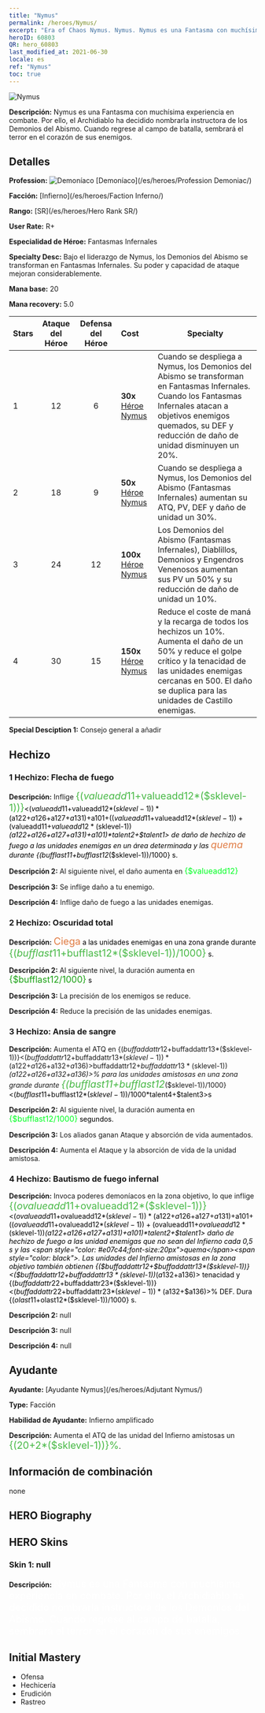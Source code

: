 ```yaml
---
title: "Nymus"
permalink: /heroes/Nymus/
excerpt: "Era of Chaos Nymus. Nymus. Nymus es una Fantasma con muchísima experiencia en combate. Por ello, el Archidiablo ha decidido nombrarla instructora de los Demonios del Abismo. Cuando regrese al campo de batalla, sembrará el terror en el corazón de sus enemigos."
heroID: 60803
QR: hero_60803
last_modified_at: 2021-06-30
locale: es
ref: "Nymus"
toc: true
---
```

  ![Nymus](/images/h/h_Nymus.jpg)

 **Descripción:** Nymus es una Fantasma con muchísima experiencia en combate. Por ello, el Archidiablo ha decidido nombrarla instructora de los Demonios del Abismo. Cuando regrese al campo de batalla, sembrará el terror en el corazón de sus enemigos.
## Detalles
 **Profession:** ![Demoníaco](/images/h/h_prof_9.png)  [Demoníaco](/es/heroes/Profession Demoniac/)

 **Facción:** [Infierno](/es/heroes/Faction Inferno/)

 **Rango:** [SR](/es/heroes/Hero Rank SR/)

 **User Rate:** R+

 **Especialidad de Héroe:** Fantasmas Infernales

 **Specialty Desc:** Bajo el liderazgo de Nymus, los Demonios del Abismo se transforman en Fantasmas Infernales. Su poder y capacidad de ataque mejoran considerablemente.

 **Mana base:** 20

 **Mana recovery:** 5.0


  | Stars | Ataque del Héroe | Defensa del Héroe | Cost |     Specialty     |
  |---------|:---------------:|:---------------:|:--|--------------------|
  |    1    | 12 | 6 | **30x** [Héroe Nymus](/ItemsES/her_2131/) | Cuando se despliega a Nymus, los Demonios del Abismo se transforman en Fantasmas Infernales. Cuando los Fantasmas Infernales atacan a objetivos enemigos quemados, su DEF y reducción de daño de unidad disminuyen un 20%. |
  |    2    | 18 | 9 | **50x** [Héroe Nymus](/ItemsES/her_2131/) | Cuando se despliega a Nymus, los Demonios del Abismo (Fantasmas Infernales) aumentan su ATQ, PV, DEF y daño de unidad un 30%. |
  |    3    | 24 | 12 | **100x** [Héroe Nymus](/ItemsES/her_2131/) | Los Demonios del Abismo (Fantasmas Infernales), Diablillos, Demonios y Engendros Venenosos aumentan sus PV un 50% y su reducción de daño de unidad un 10%. |
  |    4    | 30 | 15 | **150x** [Héroe Nymus](/ItemsES/her_2131/) | Reduce el coste de maná y la recarga de todos los hechizos un 10%. Aumenta el daño de <Bautismo de Fuego Infernal> un 50% y reduce el golpe crítico y la tenacidad de las unidades enemigas cercanas en 500. El daño se duplica para las unidades de Castillo enemigas. |

 **Special Desciption 1:** Consejo general a añadir

## Hechizo
### 1 Hechizo: Flecha de fuego
 **Descripción:** Inflige <span style="color: #48b946;font-size:20px">{($valueadd11+$valueadd12*($sklevel-1))}</span><span style="color: black"><($valueadd11+$valueadd12*($sklevel-1))*($a122+$a126+$a127+$a131)+$a101+(($valueadd11+$valueadd12*($sklevel-1))+($valueadd11+$valueadd12*($sklevel-1))*($a122+$a126+$a127+$a131)+$a101)*$talent2+$talent1> de daño de hechizo de fuego a las unidades enemigas en un área determinada y las <span style="color: #e07c44;font-size:20px">quema</span><span style="color: black"> durante {($bufflast11+$bufflast12*($sklevel-1))/1000} s.

 **Descripción 2:** Al siguiente nivel, el daño aumenta en <span style="color: #00ff22;font-size:16px">{$valueadd12}</span><span style="color: black">

 **Descripción 3:** Se inflige daño a tu enemigo.

 **Descripción 4:** Inflige daño de fuego a las unidades enemigas.

### 2 Hechizo: Oscuridad total
 **Descripción:** <span style="color: #e07c44;font-size:20px">Ciega</span><span style="color: black"> a las unidades enemigas en una zona grande durante <span style="color: #48b946;font-size:20px">{($bufflast11+$bufflast12*($sklevel-1))/1000}</span><span style="color: black"> s.

 **Descripción 2:** Al siguiente nivel, la duración aumenta en <span style="color: #1ca216;font-size:18px">{$bufflast12/1000}</span><span style="color: black"> s

 **Descripción 3:** La precisión de los enemigos se reduce.

 **Descripción 4:** Reduce la precisión de las unidades enemigas.

### 3 Hechizo: Ansia de sangre
 **Descripción:** Aumenta el ATQ en {($buffaddattr12+$buffaddattr13*($sklevel-1))}<($buffaddattr12+$buffaddattr13*($sklevel-1))*($a122+$a126+$a132+$a136)>% y la absorción de vida en {($buffaddattr22+$buffaddattr23*($sklevel-1))}<($buffaddattr12+$buffaddattr13*($sklevel-1))*($a122+$a126+$a132+$a136)>% para las unidades amistosas en una zona grande durante <span style="color: #48b946;font-size:20px">{($bufflast11+$bufflast12*($sklevel-1))/1000}</span><span style="color: black"><($bufflast11+$bufflast12*($sklevel-1))/1000*$talent4+$talent3>s

 **Descripción 2:** Al siguiente nivel, la duración aumenta en <span style="color: #00ff22;font-size:16px">{$bufflast12/1000}</span><span style="color: black"> segundos.

 **Descripción 3:** Los aliados ganan Ataque y absorción de vida aumentados.

 **Descripción 4:** Aumenta el Ataque y la absorción de vida de la unidad amistosa.

### 4 Hechizo: Bautismo de fuego infernal
 **Descripción:** Invoca poderes demoníacos en la zona objetivo, lo que inflige <span style="color: #48b946;font-size:20px">{($ovalueadd11+$ovalueadd12*($sklevel-1))}</span><span style="color: black"><($ovalueadd11+$ovalueadd12*($sklevel-1))*($a122+$a126+$a127+$a131)+$a101+(($ovalueadd11+$ovalueadd12*($sklevel-1))+($ovalueadd11+$ovalueadd12*($sklevel-1))*($a122+$a126+$a127+$a131)+$a101)*$talent2+$talent1> daño de hechizo de fuego a las unidad enemigas que no sean del Infierno cada 0,5 s y las <span style="color: #e07c44;font-size:20px">quema</span><span style="color: black">. Las unidades del Infierno amistosas en la zona objetivo también obtienen {($buffaddattr12+$buffaddattr13*($sklevel-1))}<($buffaddattr12+$buffaddattr13*($sklevel-1))*($a132+$a136)> tenacidad y {($buffaddattr22+$buffaddattr23*($sklevel-1))}<($buffaddattr22+$buffaddattr23*($sklevel-1))*($a132+$a136)>% DEF. Dura {($olast11+$olast12*($sklevel-1))/1000} s.

 **Descripción 2:** null

 **Descripción 3:** null

 **Descripción 4:** null


## Ayudante

 **Ayudante:**  [Ayudante Nymus](/es/heroes/Adjutant Nymus/) 

 **Type:**  Facción 

 **Habilidad de Ayudante:**  Infierno amplificado 

 **Descripción:** Aumenta el ATQ de las unidad del Infierno amistosas un <span style="color: #48b946;font-size:20px">{(20+2*($sklevel-1))}%</span><span style="color: black">.

## Información de combinación

  none
## HERO Biography

## HERO Skins
### Skin 1: **null**

 **Descripción:** <span style="color: #ffffff;font-size:20px">Nymus es una Fantasma con muchísima experiencia en combate. Por ello, el Archidiablo ha decidido nombrarla instructora de los Demonios del Abismo. Cuando regrese al campo de batalla, sembrará el terror en el corazón de sus enemigos.</span>



## Initial Mastery
   - Ofensa
   - Hechicería
   - Erudición
   - Rastreo
